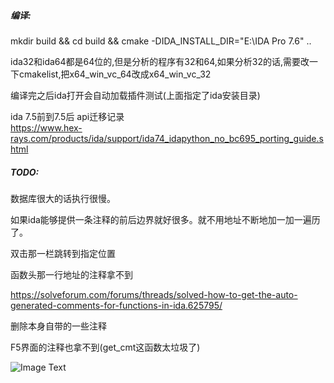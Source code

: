 ##### 编译:    

mkdir build && cd build && cmake -DIDA_INSTALL_DIR="E:\IDA Pro 7.6" ..


ida32和ida64都是64位的,但是分析的程序有32和64,如果分析32的话,需要改一下cmakelist,把x64_win_vc_64改成x64_win_vc_32


编译完之后ida打开会自动加载插件测试(上面指定了ida安装目录)



ida 7.5前到7.5后 api迁移记录  
https://www.hex-rays.com/products/ida/support/ida74_idapython_no_bc695_porting_guide.shtml







##### TODO:

数据库很大的话执行很慢。  



如果ida能够提供一条注释的前后边界就好很多。就不用地址不断地加一加一遍历了。  



双击那一栏跳转到指定位置  



函数头那一行地址的注释拿不到  

 https://solveforum.com/forums/threads/solved-how-to-get-the-auto-generated-comments-for-functions-in-ida.625795/



删除本身自带的一些注释  



F5界面的注释也拿不到(get_cmt这函数太垃圾了)



![Image Text](https://github.com/helloobaby/ida-comment-view/blob/master/screenshot-20220811-181545.png)

